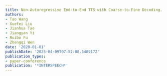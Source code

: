 ```yaml
---
title: Non-Autoregressive End-to-End TTS with Coarse-to-Fine Decoding.
authors:
- Tao Wang
- Xuefei Liu
- Jianhua Tao
- Jiangyan Yi
- Ruibo Fu
- Zhengqi Wen
date: '2020-01-01'
publishDate: '2025-04-09T07:52:08.548917Z'
publication_types:
- paper-conference
publication: '*INTERSPEECH*'
---
```

